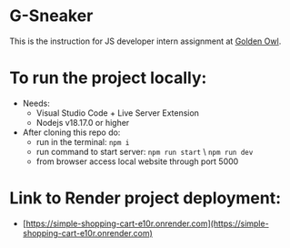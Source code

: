 # G-Sneaker

This is the instruction for JS developer intern assignment at [Golden Owl](https://goldenowl.asia). 

# To run the project locally:
- Needs:
  - Visual Studio Code + Live Server Extension
  - Nodejs v18.17.0 or higher
- After cloning this repo do:
  - run in the terminal: ```npm i```
  - run command to start server: ```npm run start``` \ ```npm run dev```
  - from browser access local website through port 5000

# Link to Render project deployment:
- [https://simple-shopping-cart-e10r.onrender.com](https://simple-shopping-cart-e10r.onrender.com)